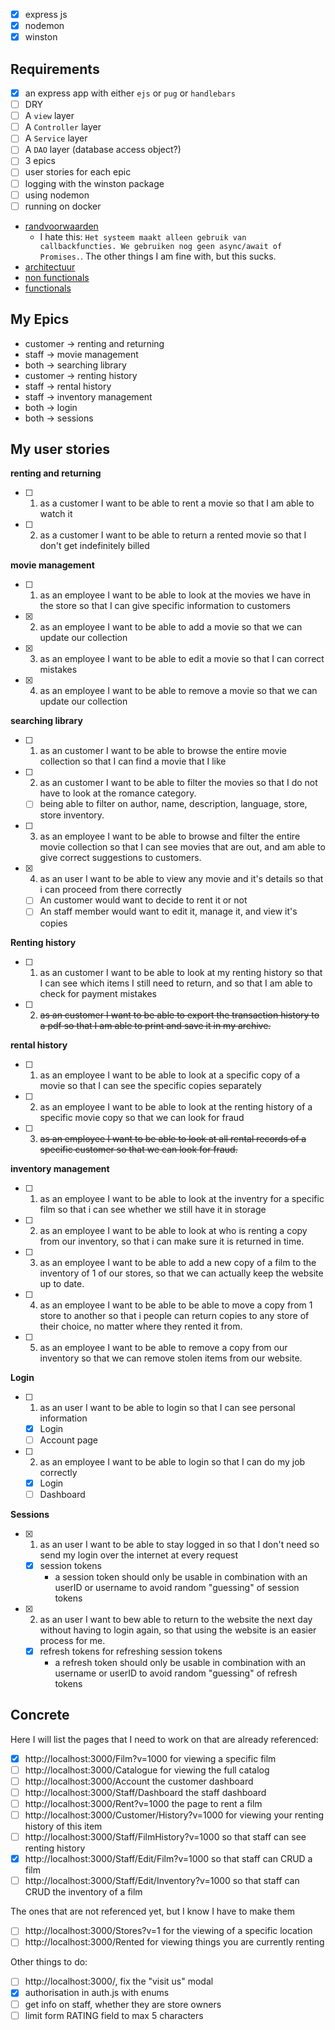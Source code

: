 
- [x] express js
- [x] nodemon
- [x] winston

## Requirements

- [x] an express app with either `ejs` or `pug` or `handlebars`
- [ ] DRY
- [ ] A `view` layer
- [ ] A `Controller` layer
- [ ] A `Service` layer
- [ ] A `DAO` layer (database access object?)
- [ ] 3 epics
- [ ] user stories for each epic
- [ ] logging with the winston package
- [ ] using nodemon
- [ ] running on docker

- [randvoorwaarden](https://brightspace.avans.nl/d2l/le/lessons/251408/topics/1770191)
    - I hate this: `Het systeem maakt alleen gebruik van callbackfuncties. We gebruiken nog geen async/await of Promises.`. The other things I am fine with, but this sucks.
- [architectuur](https://brightspace.avans.nl/d2l/le/lessons/251408/topics/1773535)
- [non functionals](https://brightspace.avans.nl/d2l/le/lessons/251408/topics/1731970)
- [functionals](https://brightspace.avans.nl/d2l/le/lessons/251408/topics/1758763)

## My Epics

- customer -> renting and returning
- staff -> movie management
- both -> searching library
- customer -> renting history
- staff -> rental history
- staff -> inventory management
- both -> login
- both -> sessions

## My user stories

**renting and returning**

* [ ] 1. as a customer I want to be able to rent a movie so that I am able to watch it
* [ ] 2. as a customer I want to be able to return a rented movie so that I don't get indefinitely billed

**movie management**

* [ ] 1. as an employee I want to be able to look at the movies we have in the store so that I can give specific information to customers
* [x] 2. as an employee I want to be able to add a movie so that we can update our collection
* [x] 3. as an employee I want to be able to edit a movie so that I can correct mistakes
* [x] 4. as an employee I want to be able to remove a movie so that we can update our collection

**searching library**

* [ ] 1. as an customer I want to be able to browse the entire movie collection so that I can find a movie that I like
* [ ] 2. as an customer I want to be able to filter the movies so that I do not have to look at the romance category.
	* [ ] being able to filter on author, name, description, language, store, store inventory.
* [ ] 3. as an employee I want to be able to browse and filter the entire movie collection so that I can see movies that are out, and am able to give correct suggestions to customers.
* [x] 4. as an user I want to be able to view any movie and it's details so that i can proceed from there correctly
    * [ ] An customer would want to decide to rent it or not
    * [ ] An staff member would want to edit it, manage it, and view it's copies

**Renting history**

* [ ] 1. as an customer I want to be able to look at my renting history so that I can see which items I still need to return, and so that I am able to check for payment mistakes
* [ ] 2. ~~as an customer I want to be able to export the transaction history to a pdf so that I am able to print and save it in my archive.~~

**rental history**

* [ ] 1. as an employee I want to be able to look at a specific copy of a movie so that I can see the specific copies separately
* [ ] 2. as an employee I want to be able to look at the renting history of a specific movie copy so that we can look for fraud
* [ ] 3. ~~as an employee I want to be able to look at all rental records of a specific customer so that we can look for fraud.~~

**inventory management**

* [ ] 1. as an employee I want to be able to look at the inventry for a specific film so that i can see whether we still have it in storage
* [ ] 2. as an employee I want to be able to look at who is renting a copy from our inventory, so that i can make sure it is returned in time.
* [ ] 3. as an employee I want to be able to add a new copy of a film to the inventory of 1 of our stores, so that we can actually keep the website up to date.
* [ ] 4. as an employee I want to be able to be able to move a copy from 1 store to another so that i people can return copies to any store of their choice, no matter where they rented it from.
* [ ] 5. as an employee I want to be able to remove a copy from our inventory so that we can remove stolen items from our website.

**Login**

* [ ] 1. as an user I want to be able to login so that I can see personal information
    * [x] Login
    * [ ] Account page
* [ ] 2. as an employee I want to be able to login so that I can do my job correctly
    * [x] Login
    * [ ] Dashboard

**Sessions**

* [x] 1. as an user I want to be able to stay logged in so that I don't need so send my login over the internet at every request
	* [x] session tokens
        - a session token should only be usable in combination with an userID or username to avoid random "guessing" of session tokens
* [x] 2. as an user I want to bew able to return to the website the next day without having to login again, so that using the website is an easier process for me.
	* [x] refresh tokens for refreshing session tokens
        - a refresh token should only be usable in combination with an username or userID to avoid random "guessing" of refresh tokens

## Concrete

Here I will list the pages that I need to work on that are already referenced:

- [x] http://localhost:3000/Film?v=1000 for viewing a specific film
- [ ] http://localhost:3000/Catalogue for viewing the full catalog
- [ ] http://localhost:3000/Account the customer dashboard
- [ ] http://localhost:3000/Staff/Dashboard the staff dashboard
- [ ] http://localhost:3000/Rent?v=1000 the page to rent a film
- [ ] http://localhost:3000/Customer/History?v=1000 for viewing your renting history of this item
- [ ] http://localhost:3000/Staff/FilmHistory?v=1000 so that staff can see renting history
- [x] http://localhost:3000/Staff/Edit/Film?v=1000 so that staff can CRUD a film
- [ ] http://localhost:3000/Staff/Edit/Inventory?v=1000 so that staff can CRUD the inventory of a film

The ones that are not referenced yet, but I know I have to make them

- [ ] http://localhost:3000/Stores?v=1 for the viewing of a specific location
- [ ] http://localhost:3000/Rented for viewing things you are currently renting

Other things to do:

- [ ] http://localhost:3000/, fix the "visit us" modal
- [x] authorisation in auth.js with enums
- [ ] get info on staff, whether they are store owners
- [ ] limit form RATING field to max 5 characters